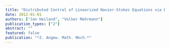```yaml
---
title: "Distributed Control of Linearized Navier-Stokes Equations via Discretized Input/Output Maps"
date: 2012-01-01
authors: ["Jan Heiland", "Volker Mehrmann"]
publication_types: ["2"]
abstract: ""
featured: false
publication: "*Z. Angew. Math. Mech.*"
---
```



